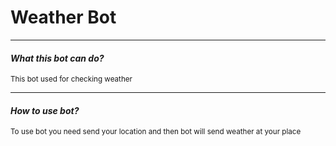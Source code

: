 # Weather Bot
******

#### ***What this bot can do?***
<sub>This bot used for checking weather</sub>
******
#### ***How to use bot?***
<sub>To use bot you need send your location and then bot will send weather at your place</sub>

<br><br>



 

